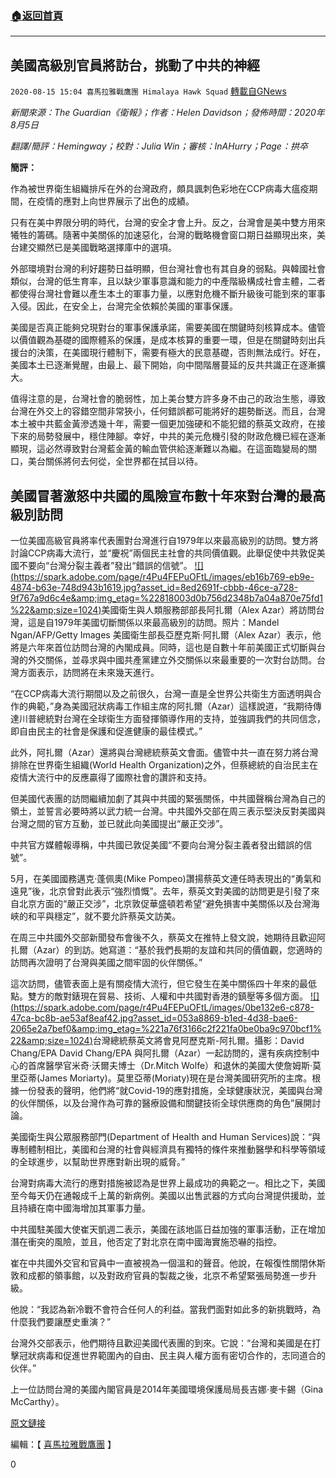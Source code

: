 ###  [:house:返回首頁](https://github.com/ourhimalayas/txt)
---

## 美國高級別官員將訪台，挑動了中共的神經
`2020-08-15 15:04 喜馬拉雅戰鷹團 Himalaya Hawk Squad` [轉載自GNews](https://gnews.org/zh-hant/298457/)

*新聞來源：The Guardian《衛報》；作者：Helen Davidson；發佈時間：2020年8月5日*

*翻譯/簡評：Hemingway；校對：Julia Win；審核：InAHurry；Page：拱卒*

**簡評：**

作為被世界衛生組織排斥在外的台灣政府，頗具諷刺色彩地在CCP病毒大瘟疫期間，在疫情的應對上向世界展示了出色的成績。

只有在美中界限分明的時代，台灣的安全才會上升。反之，台灣會是美中雙方用來犧牲的籌碼。隨著中美關係的加速惡化，台灣的戰略機會窗口期日益顯現出來，美台建交顯然已是美國戰略選擇庫中的選項。

外部環境對台灣的利好趨勢日益明顯，但台灣社會也有其自身的弱點。與韓國社會類似，台灣的低生育率，且以缺少軍事意識和能力的中產階級構成社會主體，二者都使得台灣社會難以產生本土的軍事力量，以應對危機不斷升級後可能到來的軍事入侵。因此，在安全上，台灣完全依賴於美國的軍事保護。

美國是否真正能夠兌現對台的軍事保護承諾，需要美國在關鍵時刻核算成本。儘管以價值觀為基礎的國際體系的保護，是成本核算的重要一環，但是在關鍵時刻出兵援台的決策，在美國現行體制下，需要有極大的民意基礎，否則無法成行。好在，美國本土已逐漸覺醒，由最上、最下開始，向中間階層蔓延的反共共識正在逐漸擴大。

值得注意的是，台灣社會的脆弱性，加上美台雙方許多身不由己的政治生態，導致台灣在外交上的容錯空間非常狹小，任何錯誤都可能將好的趨勢斷送。而且，台灣本土被中共藍金黃滲透幾十年，需要一個更加強硬和不能犯錯的蔡英文政府，在接下來的局勢發展中，穩住陣腳。幸好，中共的美元危機引發的財政危機已經在逐漸顯現，這必然導致對台灣藍金黃的輸血管供給逐漸難以為繼。在這面臨變局的關口，美台關係將何去何從，全世界都在拭目以待。

##  **美國冒著激怒中共國的風險宣布數十年來對台灣的最高級別訪問** 

一位美國高級官員將率代表團對台灣進行自1979年以來最高級別的訪問。雙方將討論CCP病毒大流行，並“慶祝”兩個民主社會的共同價值觀。此舉促使中共敦促美國不要向“台灣分裂主義者”發出“錯誤的信號”。
[!\[\](https://spark.adobe.com/page/r4Pu4FEPuOFtL/images/eb16b769-eb9e-4874-b63e-748d943b1619.jpg?asset_id=8ed2691f-cbbb-46ce-a728-9f767a9d6c4e&amp;img_etag=%22818003d0b756d2348b7a04a870e75fd1%22&amp;size=1024)](https://spark.adobe.com/page/r4Pu4FEPuOFtL/images/eb16b769-eb9e-4874-b63e-748d943b1619.jpg?asset_id=8ed2691f-cbbb-46ce-a728-9f767a9d6c4e&amp;img_etag=%22818003d0b756d2348b7a04a870e75fd1%22&amp;size=1024)美國衛生與人類服務部部長阿扎爾（Alex Azar）將訪問台灣，這是自1979年美國切斷關係以來最高級別的訪問。照片：Mandel Ngan/AFP/Getty Images 
美國衛生部長亞歷克斯·阿扎爾（Alex Azar）表示，他將是六年來首位訪問台灣的內閣成員。同時，這也是自數十年前美國正式切斷與台灣的外交關係，並尋求與中國共產黨建立外交關係以來最重要的一次對台訪問。台灣方面表示，訪問將在未來幾天進行。

“在CCP病毒大流行期間以及之前很久，台灣一直是全世界公共衛生方面透明與合作的典範，”身為美國冠狀病毒工作組主席的阿扎爾（Azar）這樣說道，“我期待傳達川普總統對台灣在全球衛生方面發揮領導作用的支持，並強調我們的共同信念，即自由民主的社會是保護和促進健康的最佳模式。”

此外，阿扎爾（Azar）還將與台灣總統蔡英文會面。儘管中共一直在努力將台灣排除在世界衛生組織(World Health Organization)之外，但蔡總統的自治民主在疫情大流行中的反應贏得了國際社會的讚許和支持。

但美國代表團的訪問繼續加劇了其與中共國的緊張關係，中共國聲稱台灣為自己的領土，並誓言必要時將以武力統一台灣。中共國外交部在周三表示堅決反對美國與台灣之間的官方互動，並已就此向美國提出“嚴正交涉”。

中共官方媒體報導稱，中共國已敦促美國“不要向台灣分裂主義者發出錯誤的信號”。

5月，在美國國務邁克·蓬佩奧(Mike Pompeo)讚揚蔡英文連任時表現出的“勇氣和遠見”後，北京曾對此表示“強烈憤慨”。去年，蔡英文對美國的訪問更是引發了來自北京方面的“嚴正交涉”，北京敦促華盛頓若希望“避免損害中美關係以及台灣海峽的和平與穩定”，就不要允許蔡英文訪美。

在周三中共國外交部新聞發布會後不久，蔡英文在推特上發文說，她期待且歡迎阿扎爾（Azar）的到訪。她寫道：“基於我們長期的友誼和共同的價值觀，您適時的訪問再次證明了台灣與美國之間牢固的伙伴關係。”

這次訪問，儘管表面上是有關疫情大流行，但它發生在美中關係四十年來的最低點。雙方的敵對錶現在貿易、技術、人權和中共國對香港的鎮壓等多個方面。
[!\[\](https://spark.adobe.com/page/r4Pu4FEPuOFtL/images/0be132e6-c878-47ca-bc8b-ae53af8eaf42.jpg?asset_id=053a8869-b1ed-4d38-bae6-2065e2a7bef0&amp;img_etag=%221a76f3166c2f221fa0be0ba9c970bcf1%22&amp;size=1024)](https://spark.adobe.com/page/r4Pu4FEPuOFtL/images/0be132e6-c878-47ca-bc8b-ae53af8eaf42.jpg?asset_id=053a8869-b1ed-4d38-bae6-2065e2a7bef0&amp;img_etag=%221a76f3166c2f221fa0be0ba9c970bcf1%22&amp;size=1024)台灣總統蔡英文將會見阿歷克斯-阿扎爾。攝影：David Chang/EPA David Chang/EPA 
與阿扎爾（Azar）一起訪問的，還有疾病控制中心的首席醫學官米奇·沃爾夫博士（Dr.Mitch Wolfe）和退休的美國大使詹姆斯·莫里亞蒂(James Moriarty)。莫里亞蒂(Moriaty)現在是台灣美國研究所的主席。根據一份發表的聲明，他們將“就Covid-19的應對措施，全球健康狀況，美國與台灣的伙伴關係，以及台灣作為可靠的醫療設備和關鍵技術全球供應商的角色”展開討論。

美國衛生與公眾服務部門(Department of Health and Human Services)說：“與專制體制相比，美國和台灣的社會與經濟具有獨特的條件來推動醫學和科學等領域的全球進步，以幫助世界應對新出現的威脅。”

台灣對病毒大流行的應對措施被認為是世界上最成功的典範之一。相比之下，美國至今每天仍在通報成千上萬的新病例。美國以出售武器的方式向台灣提供援助，並且持續在南中國海增加其軍事力量。

中共國駐美國大使崔天凱週二表示，美國在該地區日益加強的軍事活動，正在增加潛在衝突的風險，並且，他否定了對北京在南中國海實施恐嚇的指控。

崔在中共國外交官和官員中一直被視為一個溫和的聲音。他說，在報復性關閉休斯敦和成都的領事館，以及對政府官員的製裁之後，北京不希望緊張局勢進一步升級。

他說：“我認為新冷戰不會符合任何人的利益。當我們面對如此多的新挑戰時，為什麼我們要讓歷史重演？”

台灣外交部表示，他們期待且歡迎美國代表團的到來。它說：“台灣和美國是在打擊冠狀病毒和促進世界範圍內的自由、民主與人權方面有密切合作的，志同道合的伙伴。”

上一位訪問台灣的美國內閣官員是2014年美國環境保護局局長吉娜·麥卡錫（Gina McCarthy）。

[原文鏈接](https://www.theguardian.com/us-news/2020/aug/05/us-announces-highest-level-visit-to-taiwan-in-decades-risking-china-anger)

編輯：【 [喜馬拉雅戰鷹團](https://spark.adobe.com/page/r4Pu4FEPuOFtL/) 】

0
